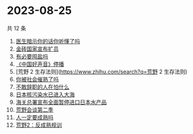 # 2023-08-25

共 12 条

<!-- BEGIN -->
<!-- 最后更新时间 Fri Aug 25 2023 14:11:04 GMT+0800 (China Standard Time) -->

1. [医生暗示你的话你听懂了吗](https://www.zhihu.com/search?q=医生暗示你的话你听懂了吗)
1. [金砖国家宣布扩员](https://www.zhihu.com/search?q=金砖国家宣布扩员)
1. [有必要囤盐吗](https://www.zhihu.com/search?q=有必要囤盐吗)
1. [《中国好声音》停播](https://www.zhihu.com/search?q=《中国好声音》停播)
1. [荒野 2 生存法则](https://www.zhihu.com/search?q=荒野 2 生存法则)
1. [你被社会催熟了吗](https://www.zhihu.com/search?q=你被社会催熟了吗)
1. [不敢辞职的人在怕什么](https://www.zhihu.com/search?q=不敢辞职的人在怕什么)
1. [日本核污染水已进入大海](https://www.zhihu.com/search?q=日本核污染水已进入大海)
1. [海关总署宣布全面暂停进口日本水产品](https://www.zhihu.com/search?q=海关总署宣布全面暂停进口日本水产品)
1. [荒野会谈第二季](https://www.zhihu.com/search?q=荒野会谈第二季)
1. [人一定要成熟吗](https://www.zhihu.com/search?q=人一定要成熟吗)
1. [荒野2：反成熟规训](https://www.zhihu.com/search?q=荒野2：反成熟规训)

<!-- END -->
